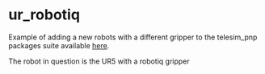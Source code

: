 # ur_robotiq

Example of adding a new robots with a different gripper to the telesim_pnp packages suite available [here](https://github.com/cvas-ug/telesim_pnp).

The robot in question is the UR5 with a robotiq gripper

